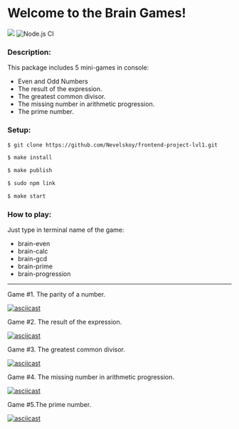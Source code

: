 # Welcome to the Brain Games!

<a href="https://codeclimate.com/github/codeclimate/codeclimate/maintainability"><img src="https://api.codeclimate.com/v1/badges/a99a88d28ad37a79dbf6/maintainability" /></a>
![Node.js CI](https://github.com/Nevelskoy/frontend-project-lvl1/workflows/Node.js%20CI/badge.svg)

### Description:
This package includes 5 mini-games in console:
* Even and Odd Numbers
* The result of the expression.
* The greatest common divisor.
* The missing number in arithmetic progression.
* The prime number. 

### Setup:
```sh
$ git clone https://github.com/Nevelskoy/frontend-project-lvl1.git
```
```sh
$ make install
```
```sh
$ make publish
```
```sh
$ sudo npm link
```
```sh
$ make start
```

### How to play:
Just type in terminal name of the game:
* brain-even
* brain-calc
* brain-gcd
* brain-prime
* brain-progression

---

Game #1. The parity of a number.

[![asciicast](https://asciinema.org/a/G94ENmJXN79x5KsxYGJeRxXMZ.svg)](https://asciinema.org/a/G94ENmJXN79x5KsxYGJeRxXMZ)

Game #2. The result of the expression.

[![asciicast](https://asciinema.org/a/bEP3qA0TSuEQM0yutt4nyt0Lr.svg)](https://asciinema.org/a/bEP3qA0TSuEQM0yutt4nyt0Lr)

Game #3. The greatest common divisor.

[![asciicast](https://asciinema.org/a/5IdAbyzW8ktqzE4Up0m9MyRAO.svg)](https://asciinema.org/a/5IdAbyzW8ktqzE4Up0m9MyRAO)

Game #4. The missing number in arithmetic progression.

[![asciicast](https://asciinema.org/a/8BcdGWCDcXtHjrnM9Q85bBJNj.svg)](https://asciinema.org/a/8BcdGWCDcXtHjrnM9Q85bBJNj)

Game #5.The prime number.

[![asciicast](https://asciinema.org/a/8huW9g9RDWHlDLDAupXey5ecZ.svg)](https://asciinema.org/a/8huW9g9RDWHlDLDAupXey5ecZ)
